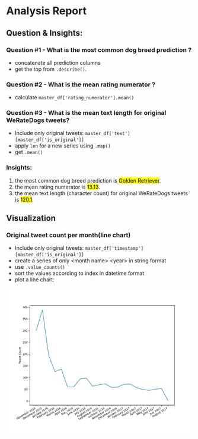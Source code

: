 # Analysis Report
## Question & Insights:
### Question #1 - What is the most common dog breed prediction ?
- concatenate all prediction columns
- get the top from `.describe()`.
### Question #2 - What is the mean rating numerator ?
- calculate `master_df['rating_numerator'].mean()`
### Question #3 - What is the mean text length for original WeRateDogs tweets?
- Include only original tweets: `master_df['text'][master_df['is_original']]`
- apply `len` for a new series using `.map()`
- get `.mean()`
### Insights:
1. the most common dog breed prediction is <mark>Golden Retriever</mark>.
2. the mean rating numerator is <mark>13.13</mark>.
3. the mean text length (character count) for original WeRateDogs tweets is <mark>120.1</mark>.
## Visualization
### Original tweet count per month(line chart)
- Include only original tweets: `master_df['timestamp'][master_df['is_original']]`
- create a series of only \<month name> \<year> in string format
- use `.value_counts()`
- sort the values according to index in datetime format
- plot a line chart:

![image info](Figure%205.png)